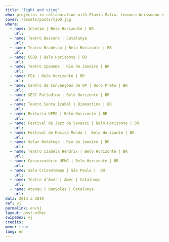 ```yaml
---
title: 'light and vjing'
who: projectos in collaboration with Flávia Mafra, Leonora Weissmann e Aline Xavier
cover: /assets/posts/vj00.jpg
where: 
  - name: Inhotim | Belo Horizonte | BR
    url:
  - name: Teatro Bescanó | Catalunya 
    url:
  - name: Teatro Bradesco | Belo Horizonte | BR 
    url:
  - name: CCBB | Belo Horizonte | BR 
    url:
  - name: Teatro Ipanema | Rio de Janeiro | BR 
    url:
  - name: FEA | Belo Horizonte | BR  
    url:
  - name: Centro de Convenções de OP | Ouro Preto | BR  
    url:
  - name: SESC Palladium | Belo Horizonte | BR 
    url:
  - name: Teatro Santa Izabel | Diamantina | BR  
    url:
  - name: Reitoria UFMG | Belo Horizonte | BR  
    url:
  - name: Festival de Jazz da Savassi | Belo Horizonte | BR 
    url:
  - name: Festival de Música Mundo |  Belo Horizonte | BR 
    url:
  - name: Solar Botafogo | Rio de Janeiro | BR 
    url:
  - name: Teatro Izabela Hendrix | Belo Horizonte | BR 
    url:
  - name: Conservatório UFMG | Belo Horizonte | BR 
    url:
  - name: Sala Crisantempo | São Paulo |  BR  
    url:
  - name: Teatre d'Amer | Amer | Catalunya 
    url:
  - name: Ateneu | Banyoles | Catalunya 
    url:
data: 2013 a 2019
ref: vj
permalink: en/vj
layout: post-other
swipebox: vj
credits:
menu: true
lang: en
---
```


